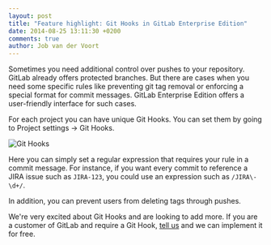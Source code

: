 ```yaml
---
layout: post
title: "Feature highlight: Git Hooks in GitLab Enterprise Edition"
date: 2014-08-25 13:11:30 +0200
comments: true
author: Job van der Voort
---
```


Sometimes you need additional control over pushes to your repository. GitLab already offers protected branches. But there are cases when you need some specific rules like preventing git tag removal or enforcing a special format for commit messages. GitLab Enterprise Edition offers a user-friendly interface for such cases.

For each project you can have unique Git Hooks. You can set them by going to Project settings -> Git Hooks.

![Git Hooks](/images/features/git_hooks.png)

<!--more-->

Here you can simply set a regular expression that requires your rule in a commit message. For instance, if you want every commit to reference a JIRA issue such as `JIRA-123`, you could use an expression such as `/JIRA\-\d+/`.

In addition, you can prevent users from deleting tags through pushes.

We're very excited about Git Hooks and are looking to add more. If you are a customer of GitLab and require a Git Hook, [tell us](mailto:support@gitlab.com) and we can implement it for free.
